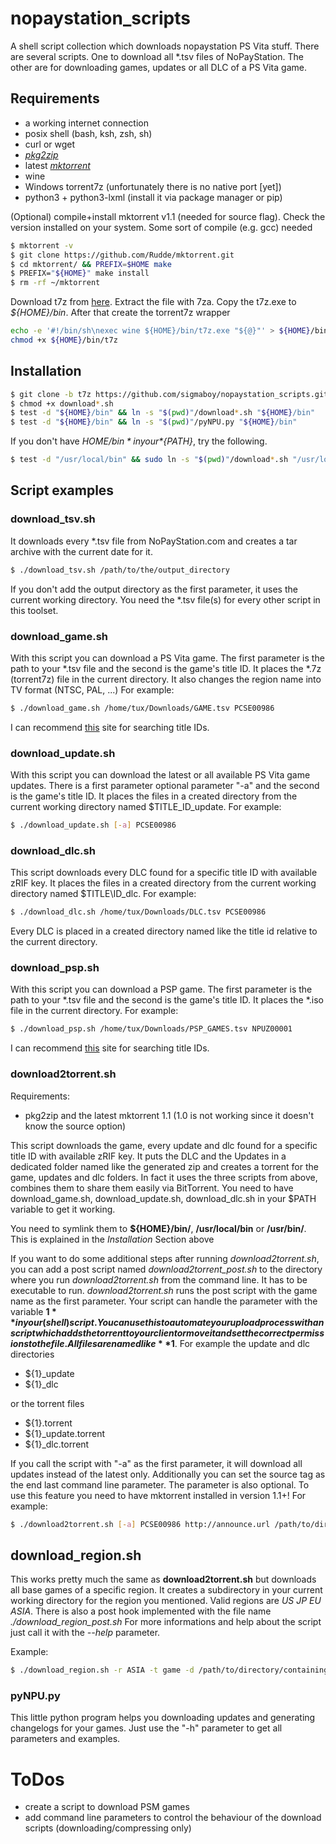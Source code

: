# nopaystation\_scripts

A shell script collection which downloads nopaystation PS Vita stuff.
There are several scripts. One to download all \*.tsv files of NoPayStation. The other are for downloading games, updates or all DLC of a PS Vita game.

## Requirements
* a working internet connection
* posix shell (bash, ksh, zsh, sh)
* curl or wget
* [*pkg2zip*](https://github.com/mmozeiko/pkg2zip)
* latest [*mktorrent*](https://github.com/Rudde/mktorrent)
* wine
* Windows torrent7z (unfortunately there is no native port [yet])
* python3 + python3-lxml (install it via package manager or pip)

(Optional) compile+install mktorrent v1.1 (needed for source flag).
Check the version installed on your system. Some sort of compile (e.g. gcc) needed
```bash
$ mktorrent -v
$ git clone https://github.com/Rudde/mktorrent.git
$ cd mktorrent/ && PREFIX=$HOME make
$ PREFIX="${HOME}" make install
$ rm -rf ~/mktorrent
```

Download t7z from [here](https://sourceforge.net/projects/t7z/files/t7z/0.9.2/).
Extract the file with 7za.
Copy the t7z.exe to *${HOME}/bin*.
After that create the torrent7z wrapper
```bash
echo -e '#!/bin/sh\nexec wine ${HOME}/bin/t7z.exe "${@}"' > ${HOME}/bin/t7z
chmod +x ${HOME}/bin/t7z
```

## Installation
```bash
$ git clone -b t7z https://github.com/sigmaboy/nopaystation_scripts.git && cd nopaystation_scripts
$ chmod +x download*.sh
$ test -d "${HOME}/bin" && ln -s "$(pwd)"/download*.sh "${HOME}/bin"
$ test -d "${HOME}/bin" && ln -s "$(pwd)"/pyNPU.py "${HOME}/bin"
```
If you don't have *${HOME}/bin* in your *${PATH}*, try the following.
```bash
$ test -d "/usr/local/bin" && sudo ln -s "$(pwd)"/download*.sh "/usr/local/bin/"
```

## Script examples

### download\_tsv.sh
It downloads every \*.tsv file from NoPayStation.com and creates a tar archive with the current date for it.
```bash
$ ./download_tsv.sh /path/to/the/output_directory
```
If you don't add the output directory as the first parameter, it uses the current working directory.
You need the \*.tsv file(s) for every other script in this toolset.

### download\_game.sh
With this script you can download a PS Vita game.
The first parameter is the path to your \*.tsv file and the second is the game's title ID.
It places the \*.7z (torrent7z) file in the current directory.
It also changes the region name into TV format (NTSC, PAL, ...)
For example:
```bash
$ ./download_game.sh /home/tux/Downloads/GAME.tsv PCSE00986
```
I can recommend [this](http://renascene.com/psv/) site for searching title IDs.

### download\_update.sh
With this script you can download the latest or all available PS Vita game updates.
There is a  first parameter optional parameter "-a" and the second is the game's title ID.
It places the files in a created directory from the current working directory named $TITLE\_ID\_update.
For example:
```bash
$ ./download_update.sh [-a] PCSE00986
```

### download\_dlc.sh
This script downloads every DLC found for a specific title ID with available zRIF key.
It places the files in a created directory from the current working directory named $TITLE\ID\_dlc.
For example:
```bash
$ ./download_dlc.sh /home/tux/Downloads/DLC.tsv PCSE00986
```
Every DLC is placed in a created directory named like the title id relative to the current directory.

### download\_psp.sh
With this script you can download a PSP game.
The first parameter is the path to your \*.tsv file and the second is the game's title ID.
It places the \*.iso file in the current directory.
For example:
```bash
$ ./download_psp.sh /home/tux/Downloads/PSP_GAMES.tsv NPUZ00001
```
I can recommend [this](http://renascene.com/psp/) site for searching title IDs.

### download2torrent.sh
Requirements:
* pkg2zip and the latest mktorrent 1.1
  (1.0 is not working since it doesn't know the source option)

This script downloads the game, every update and dlc found for a specific title ID with available zRIF key.
It puts the DLC and the Updates in a dedicated folder named like the generated zip and creates a torrent for the game, updates and dlc folders.
In fact it uses the three scripts from above, combines them to share them easily via BitTorrent. You need to have download\_game.sh, download\_update.sh, download\_dlc.sh in your $PATH variable to get it working.

You need to symlink them to **${HOME}/bin/**, **/usr/local/bin** or **/usr/bin/**.
This is explained in the *Installation* Section above

If you want to do some additional steps after running *download2torrent.sh*, you can add a post script named *download2torrent_post.sh* to the directory where you run *download2torrent.sh* from the command line.
It has to be executable to run. *download2torrent.sh* runs the post script with the game name as the first parameter.
Your script can handle the parameter with the variable **$1** in your (shell) script.
You can use this to automate your upload process with an script which adds the torrent to your client or move it and
set the correct permissions to the file.
All files are named like **$1**.
For example the update and dlc directories
* ${1}_update
* ${1}_dlc

or the torrent files
* ${1}.torrent
* ${1}_update.torrent
* ${1}_dlc.torrent

If you call the script with "-a" as the first parameter, it will download all updates instead of the latest only. Additionally you can set the source tag as the end last command line parameter. The <SOURCE> parameter is also optional.
To use this feature you need to have mktorrent installed in version 1.1+!
For example:
```bash
$ ./download2torrent.sh [-a] PCSE00986 http://announce.url /path/to/directory/containing/the/tsv/files <SOURCE>
```

## download\_region.sh
This works pretty much the same as **download2torrent.sh** but downloads all base games of a specific region.
It creates a subdirectory in your current working directory for the region you mentioned. Valid regions are *US* *JP* *EU* *ASIA*.
There is also a post hook implemented with the file name *./download_region_post.sh*
For more informations and help about the script just call it with the *--help* parameter.

Example:
```bash
$ ./download_region.sh -r ASIA -t game -d /path/to/directory/containing/the/tsv/files [-c http://announce.url] [-s <SOURCE>] [-a]
```

### pyNPU.py
This little python program helps you downloading updates and generating changelogs for your games.
Just use the "-h" parameter to get all parameters and examples.

# ToDos
* create a script to download PSM games
* add command line parameters to control the behaviour of the download scripts (downloading/compressing only)
